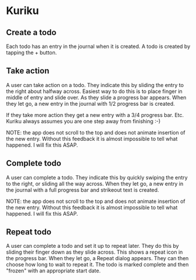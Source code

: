 Kuriku
======

Create a todo
-------------
Each todo has an entry in the journal when it is created. A todo is created by tapping the + button.

Take action
-----------
A user can take action on a todo. They indicate this by sliding the entry to the right about halfway across. Easiest way to do this is to place finger in middle of entry and slide over. As they slide a progress bar appears. When they let go, a new entry in the journal with 1/2 progress bar is created.

If they take more action they get a new entry with a 3/4 progress bar. Etc. Kuriku always assumes you are one step away from finishing :-) 

NOTE: the app does not scroll to the top and does not animate insertion of the new entry. Without this feedback it is almost impossible to tell what happened. I will fix this ASAP.

Complete todo
-------------
A user can complete a todo. They indicate this by quickly swiping the entry to the right, or sliding all the way across. When they let go, a new entry in the journal with a full progress bar and strikeout text is created.

NOTE: the app does not scroll to the top and does not animate insertion of the new entry. Without this feedback it is almost impossible to tell what happened. I will fix this ASAP.

Repeat todo
-----------
A user can complete a todo and set it up to repeat later. They do this by sliding their finger down as they slide across. This shows a repeat icon in the progress bar. When they let go, a Repeat dialog appears. They can then choose how long to wait to repeat it. The todo is marked complete and then "frozen" with an appropriate start date.
